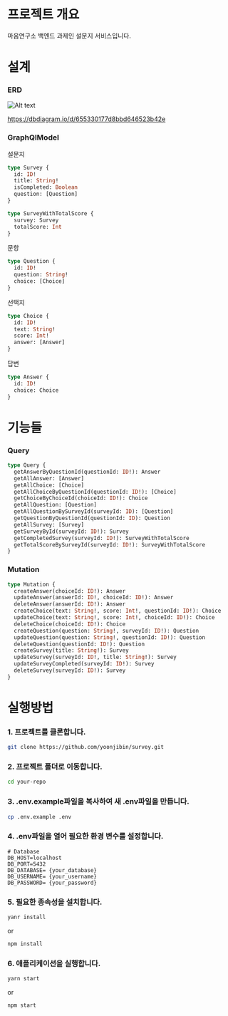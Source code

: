 # 프로젝트 개요

마음연구소 백엔드 과제인 설문지 서비스입니다.

# 설계

### ERD

![Alt text](image.png)

https://dbdiagram.io/d/655330177d8bbd646523b42e

### GraphQlModel

설문지

```graphql
type Survey {
  id: ID!
  title: String!
  isCompleted: Boolean
  question: [Question]
}

type SurveyWithTotalScore {
  survey: Survey
  totalScore: Int
}
```

문항

```graphql
type Question {
  id: ID!
  question: String!
  choice: [Choice]
}
```

선택지

```graphql
type Choice {
  id: ID!
  text: String!
  score: Int!
  answer: [Answer]
}
```

답변

```graphql
type Answer {
  id: ID!
  choice: Choice
}
```

# 기능들

### Query

```graphql
type Query {
  getAnswerByQuestionId(questionId: ID!): Answer
  getAllAnswer: [Answer]
  getAllChoice: [Choice]
  getAllChoiceByQuestionId(questionId: ID!): [Choice]
  getChoiceByChoiceId(choiceId: ID!): Choice
  getAllQuestion: [Question]
  getAllQuestionBySurveyId(surveyId: ID): [Question]
  getQuestionByQuestionId(questionId: ID): Question
  getAllSurvey: [Survey]
  getSurveyById(surveyId: ID!): Survey
  getCompletedSurvey(surveyId: ID!): SurveyWithTotalScore
  getTotalScoreBySurveyId(surveyId: ID!): SurveyWithTotalScore
}
```

### Mutation

```graphql
type Mutation {
  createAnswer(choiceId: ID!): Answer
  updateAnswer(answerId: ID!, choiceId: ID!): Answer
  deleteAnswer(answerId: ID!): Answer
  createChoice(text: String!, score: Int!, questionId: ID!): Choice
  updateChoice(text: String!, score: Int!, choiceId: ID!): Choice
  deleteChoice(choiceId: ID!): Choice
  createQuestion(question: String!, surveyId: ID!): Question
  updateQuestion(question: String!, questionId: ID!): Question
  deleteQuestion(questionId: ID!): Question
  createSurvey(title: String!): Survey
  updateSurvey(surveyId: ID!, title: String!): Survey
  updateSurveyCompleted(surveyId: ID!): Survey
  deleteSurvey(surveyId: ID!): Survey
}
```

# 실행방법

### 1. 프로젝트를 클론합니다.

```bash
git clone https://github.com/yoonjibin/survey.git
```

### 2. 프로젝트 폴더로 이동합니다.

```bash
cd your-repo
```

### 3. .env.example파일을 복사하여 새 .env파일을 만듭니다.

```bash
cp .env.example .env
```

### 4. .env파일을 열어 필요한 환경 변수를 설정합니다.

```
# Database
DB_HOST=localhost
DB_PORT=5432
DB_DATABASE= {your_database}
DB_USERNAME= {your_username}
DB_PASSWORD= {your_password}
```

### 5. 필요한 종속성을 설치합니다.

```bash
yanr install
```

or

```bash
npm install
```

### 6. 애플리케이션을 실행합니다.

```bash
yarn start
```

or

```bash
npm start
```

